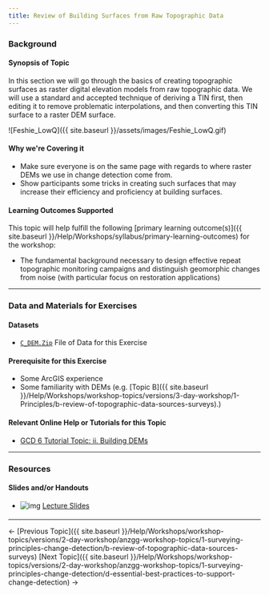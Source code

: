 ```yaml
---
title: Review of Building Surfaces from Raw Topographic Data
---
```


### Background

#### Synopsis of Topic

In this section we will go through the basics of creating topographic surfaces as raster digital elevation models from raw topographic data. We will use a standard and accepted technique of deriving a TIN first, then editing it to remove problematic interpolations, and then converting this TIN surface to a raster DEM surface.

![Feshie_LowQ]({{ site.baseurl }}/assets/images/Feshie_LowQ.gif)

#### Why we're Covering it

- Make sure everyone is on the same page with regards to where raster DEMs we use in change detection come from.
- Show participants some tricks in creating such surfaces that may increase their efficiency and proficiency at building surfaces.

#### Learning Outcomes Supported

This topic will help fulfill the following [primary learning outcome(s)]({{ site.baseurl }}/Help/Workshops/syllabus/primary-learning-outcomes) for the workshop:

- The fundamental background necessary to design effective repeat topographic monitoring campaigns and distinguish geomorphic changes from noise (with particular focus on restoration applications)

------

### Data and Materials for Exercises

#### Datasets

- [`C_DEM.Zip`](http://etal.usu.edu/GCD/Workshop/2014_ANZGG/Excercises/C_DEM.zip) File of Data for this Exercise 

#### Prerequisite for this Exercise

- Some ArcGIS experience
- Some familiarity with DEMs (e.g. [Topic B]({{ site.baseurl }}/Help/Workshops/workshop-topics/versions/3-day-workshop/1-Principles/b-review-of-topographic-data-sources-surveys).)

#### Relevant Online Help or Tutorials for this Topic

- [GCD 6 Tutorial Topic: ii. Building DEMs](http://gcd6help.joewheaton.org/tutorials--how-to/ii-building-dems)

------

### Resources

#### Slides and/or Handouts

- ![img](http://gcdworkshop.joewheaton.org/_/rsrc/1417218393486/workshop-topics/versions/3-day-workshop/1-Principles/c-review-of-building-surfaces-from-raw-data/pdfIcon.png)  [Lecture Slides](http://etal.usu.edu/GCD/Workshop/2014_ANZGG/C_DEM_Excercises.pdf)  

#### 

------

← [Previous Topic]({{ site.baseurl }}/Help/Workshops/workshop-topics/versions/2-day-workshop/anzgg-workshop-topics/1-surveying-principles-change-detection/b-review-of-topographic-data-sources-surveys)            [Next Topic]({{ site.baseurl }}/Help/Workshops/workshop-topics/versions/2-day-workshop/anzgg-workshop-topics/1-surveying-principles-change-detection/d-essential-best-practices-to-support-change-detection) →